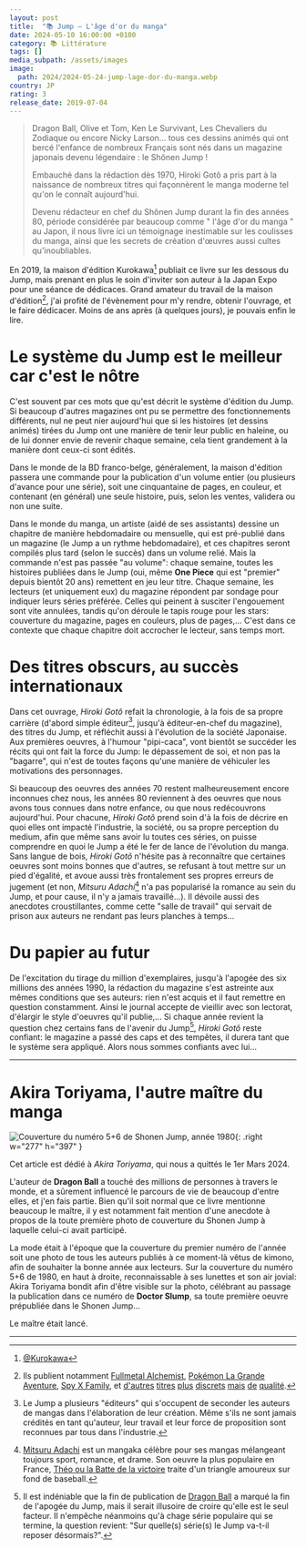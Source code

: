 ```yaml
---
layout: post
title:  "📚 Jump – L'âge d'or du manga"
date: 2024-05-10 16:00:00 +0100
category: 📚 Littérature
tags: []
media_subpath: /assets/images
image:
  path: 2024/2024-05-24-jump-lage-dor-du-manga.webp
country: JP
rating: 3
release_date: 2019-07-04
---
```


> Dragon Ball, Olive et Tom, Ken Le Survivant, Les Chevaliers du Zodiaque ou encore Nicky Larson... tous ces dessins animés qui ont bercé l'enfance de nombreux Français sont nés dans un magazine japonais devenu légendaire : le Shônen Jump !
> 
> Embauché dans la rédaction dès 1970, Hiroki Gotô a pris part à la naissance de nombreux titres qui façonnèrent le manga moderne tel qu'on le connaît aujourd'hui.
> 
> Devenu rédacteur en chef du Shônen Jump durant la fin des années 80, période considérée par beaucoup comme " l'âge d'or du manga " au Japon, il nous livre ici un témoignage inestimable sur les coulisses du manga, ainsi que les secrets de création d'œuvres aussi cultes qu'inoubliables.

En 2019, la maison d'édition Kurokawa[^1] publiait ce livre sur les dessous du Jump, mais prenant en plus le soin d'inviter son auteur à la Japan Expo pour une séance de dédicaces. Grand amateur du travail de la maison d'édition[^2], j'ai profité de l'évènement pour m'y rendre, obtenir l'ouvrage, et le faire dédicacer. Moins de ans après (à quelques jours), je pouvais enfin le lire.

# Le système du Jump est le meilleur car c'est le nôtre

C'est souvent par ces mots que qu'est décrit le système d'édition du Jump. Si beaucoup d'autres magazines ont pu se permettre des fonctionnements différents, nul ne peut nier aujourd'hui que si les histoires (et dessins animés) tirées du Jump ont une manière de tenir leur public en haleine, ou de lui donner envie de revenir chaque semaine, cela tient grandement à la manière dont ceux-ci sont édités.

Dans le monde de la BD franco-belge, généralement, la maison d'édition passera une commande pour la publication d'un volume entier (ou plusieurs d'avance pour une série), soit une cinquantaine de pages, en couleur, et contenant (en général) une seule histoire, puis, selon les ventes, validera ou non une suite.

Dans le monde du manga, un artiste (aidé de ses assistants) dessine un chapitre de manière hebdomadaire ou mensuelle, qui est pré-publié dans un magazine (le Jump a un rythme hebdomadaire), et ces chapitres seront compilés plus tard (selon le succès) dans un volume relié. Mais la commande n'est pas passée "au volume": chaque semaine, toutes les histoires publiées dans le Jump (oui, même **One Piece** qui est "premier" depuis bientôt 20 ans) remettent en jeu leur titre. Chaque semaine, les lecteurs (et uniquement eux) du magazine répondent par sondage pour indiquer leurs séries préférée. Celles qui peinent à susciter l'engouement sont vite annulées, tandis qu'on déroule le tapis rouge pour les stars: couverture du magazine, pages en couleurs, plus de pages,... C'est dans ce contexte que chaque chapitre doit accrocher le lecteur, sans temps mort.

# Des titres obscurs, au succès internationaux

Dans cet ouvrage, *Hiroki Gotô* refait la chronologie, à la fois de sa propre carrière (d'abord simple éditeur[^3], jusqu'à éditeur-en-chef du magazine), des titres du Jump, et réfléchit aussi à l'évolution de la société Japonaise. Aux premières oeuvres, à l'humour "pipi-caca", vont bientôt se succéder les récits qui ont fait la force du Jump: le dépassement de soi, et non pas la "bagarre", qui n'est de toutes façons qu'une manière de véhiculer les motivations des personnages.

Si beaucoup des oeuvres des années 70 restent malheureusement encore inconnues chez nous, les années 80 reviennent à des oeuvres que nous avons tous connues dans notre enfance, ou que nous redécouvrons aujourd'hui. Pour chacune, *Hiroki Gotô* prend soin d'à la fois de décrire en quoi elles ont impacté l'industrie, la société, ou sa propre perception du medium, afin que même sans avoir lu toutes ces séries, on puisse comprendre en quoi le Jump a été le fer de lance de l'évolution du manga. Sans langue de bois, *Hiroki Gotô* n'hésite pas à reconnaître que certaines oeuvres sont moins bonnes que d'autres, se refusant à tout mettre sur un pied d'égalité, et avoue aussi très frontalement ses propres erreurs de jugement (et non, *Mitsuru Adachi*[^4] n'a pas popularisé la romance au sein du Jump, et pour cause, il n'y a jamais travaillé...). Il dévoile aussi des anecdotes croustillantes, comme cette "salle de travail" qui servait de prison aux auteurs ne rendant pas leurs planches à temps...

# Du papier au futur

De l'excitation du tirage du million d'exemplaires, jusqu'à l'apogée des six millions des années 1990, la rédaction du magazine s'est astreinte aux mêmes conditions que ses auteurs: rien n'est acquis et il faut remettre en question constamment. Ainsi le journal accepte de vieillir avec son lectorat, d'élargir le style d'oeuvres qu'il publie,... Si chaque année revient la question chez certains fans de l'avenir du Jump[^5], *Hiroki Gotô* reste confiant: le magazine a passé des caps et des tempêtes, il durera tant que le système sera appliqué. Alors nous sommes confiants avec lui...

* * *

# Akira Toriyama, l'autre maître du manga
![Couverture du numéro 5+6 de Shonen Jump, année 1980](2024/2024-05-24-1980-5-6.jpg){: .right w="277" h="397" }


Cet article est dédié à *Akira Toriyama*, qui nous a quittés le 1er Mars 2024.

L'auteur de **Dragon Ball** a touché des millions de personnes à travers le monde, et a sûrement influencé le parcours de vie de beaucoup d'entre elles, et j'en fais partie. Bien qu'il soit normal que ce livre mentionne beaucoup le maître, il y est notamment fait mention d'une anecdote à propos de la toute première photo de couverture du Shonen Jump à laquelle celui-ci avait participé.

La mode était à l'époque que la couverture du premier numéro de l'année soit une photo de tous les auteurs publiés à ce moment-là vêtus de kimono, afin de souhaiter la bonne année aux lecteurs. Sur la couverture du numéro 5+6 de 1980, en haut à droite, reconnaissable à ses lunettes et son air jovial: Akira Toriyama bondit afin d'être visible sur la photo, célébrant au passage la publication dans ce numéro de **Doctor Slump**, sa toute première oeuvre prépubliée dans le Shonen Jump...

Le maître était lancé.

* * *
[^1]: [<i class="fab fa-x-twitter"></i> @Kurokawa](https://x.com/Kurokawa)
[^2]: Ils publient notamment [Fullmetal Alchemist](https://www.lisez.com/kurokawa/serie-fullmetal-alchemist/53181), [Pokémon La Grande Aventure](https://www.lisez.com/kurokawa/serie-pokemon-la-grande-aventure/53741), [Spy X Family](https://www.lisez.com/kurokawa/collection-spy-family/99080), et [d'autres](https://www.manga-sanctuary.com/bdd/manga/5038-genshiken/) [titres](https://www.manga-sanctuary.com/bdd/manga/1757-keishicho-24/) [plus](https://www.manga-sanctuary.com/bdd/manga/3920-l-homme-du-train/) [discrets](https://www.manga-sanctuary.com/bdd/manga/2740-regatta/) [mais](https://www.manga-sanctuary.com/bdd/manga/1924-midori-days/) [de](https://www.manga-sanctuary.com/bdd/manga/11745-nozokiana/) [qualité](https://www.manga-sanctuary.com/bdd/manga/45108-real-account/).
[^3]: Le Jump a plusieurs "éditeurs" qui s'occupent de seconder les auteurs de mangas dans l'élaboration de leur création. Même s'ils ne sont jamais crédités en tant qu'auteur, leur travail et leur force de proposition sont reconnues par tous dans l'industrie.
[^4]: [<i class="fab fa-wikipedia-w"></i> Mitsuru Adachi](https://fr.wikipedia.org/wiki/Mitsuru_Adachi) est un mangaka célèbre pour ses mangas mélangeant toujours sport, romance, et drame. Son oeuvre la plus populaire en France, [<i class="fab fa-wikipedia-w"></i> Théo ou la Batte de la victoire](https://fr.wikipedia.org/wiki/Touch_(manga)) traite d'un triangle amoureux sur fond de baseball.
[^5]: Il est indéniable que la fin de publication de [<i class="fab fa-wikipedia-w"></i> Dragon Ball](https://fr.wikipedia.org/wiki/Dragon_Ball) a marqué la fin de l'apogée du Jump, mais il serait illusoire de croire qu'elle est le seul facteur. Il n'empêche néanmoins qu'à chage série populaire qui se termine, la question revient: "Sur quelle(s) série(s) le Jump va-t-il reposer désormais?".
